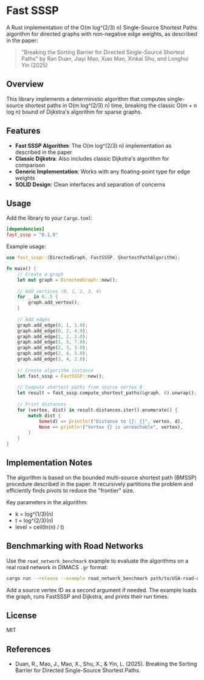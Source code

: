 # Fast SSSP


A Rust implementation of the O(m log^(2/3) n) Single-Source Shortest Paths algorithm for directed graphs with non-negative edge weights, as described in the paper:

> "Breaking the Sorting Barrier for Directed Single-Source Shortest Paths" by Ran Duan, Jiayi Mao, Xiao Mao, Xinkai Shu, and Longhui Yin (2025)

## Overview

This library implements a deterministic algorithm that computes single-source shortest paths in O(m log^(2/3) n) time, breaking the classic O(m + n log n) bound of Dijkstra's algorithm for sparse graphs.

## Features

- **Fast SSSP Algorithm**: The O(m log^(2/3) n) implementation as described in the paper
- **Classic Dijkstra**: Also includes classic Dijkstra's algorithm for comparison
- **Generic Implementation**: Works with any floating-point type for edge weights
- **SOLID Design**: Clean interfaces and separation of concerns

## Usage

Add the library to your `Cargo.toml`:

```toml
[dependencies]
fast_sssp = "0.1.0"
```

Example usage:

```rust
use fast_sssp::{DirectedGraph, FastSSSP, ShortestPathAlgorithm};

fn main() {
    // Create a graph
    let mut graph = DirectedGraph::new();
    
    // Add vertices (0, 1, 2, 3, 4)
    for _ in 0..5 {
        graph.add_vertex();
    }
    
    // Add edges
    graph.add_edge(0, 1, 1.0);
    graph.add_edge(0, 2, 4.0);
    graph.add_edge(1, 2, 2.0);
    graph.add_edge(1, 3, 7.0);
    graph.add_edge(2, 3, 3.0);
    graph.add_edge(2, 4, 5.0);
    graph.add_edge(3, 4, 2.0);
    
    // Create algorithm instance
    let fast_sssp = FastSSSP::new();
    
    // Compute shortest paths from source vertex 0
    let result = fast_sssp.compute_shortest_paths(&graph, 0).unwrap();
    
    // Print distances
    for (vertex, dist) in result.distances.iter().enumerate() {
        match dist {
            Some(d) => println!("Distance to {}: {}", vertex, d),
            None => println!("Vertex {} is unreachable", vertex),
        }
    }
}
```

## Implementation Notes

The algorithm is based on the bounded multi-source shortest path (BMSSP) procedure described in the paper. It recursively partitions the problem and efficiently finds pivots to reduce the "frontier" size.

Key parameters in the algorithm:
- k = log^(1/3)(n)
- t = log^(2/3)(n)
- level = ceil(ln(n) / t)
## Benchmarking with Road Networks

Use the `road_network_benchmark` example to evaluate the algorithms on a real road network in DIMACS `.gr` format:

```bash
cargo run --release --example road_network_benchmark path/to/USA-road-d.CAL.gr
```

Add a source vertex ID as a second argument if needed. The example loads the graph, runs FastSSSP and Dijkstra, and prints their run times.


## License

MIT

## References

- Duan, R., Mao, J., Mao, X., Shu, X., & Yin, L. (2025). Breaking the Sorting Barrier for Directed Single-Source Shortest Paths.
